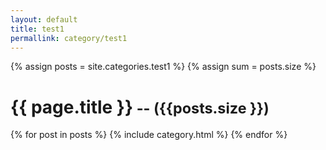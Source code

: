 ```yaml
---
layout: default
title: test1
permallink: category/test1
---
```

{% assign posts = site.categories.test1 %}
{% assign sum = posts.size %}
<h1 class="post-title">{{ page.title }}<small> -- ({{posts.size }})</small></h1>
{% for post in posts %}
    {% include category.html %}
{% endfor %}